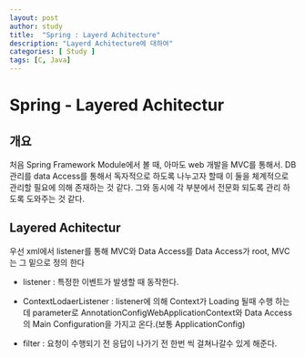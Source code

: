 ```yaml
---
layout: post
author: study
title:  "Spring : Layerd Achitecture"
description: "Layerd Achitecture에 대하여"
categories: [ Study ]
tags: [C, Java]
---
```


# Spring - Layered Achitectur

## 개요
 처음 Spring Framework Module에서 볼 때, 아마도 web 개발을 MVC를 통해서. DB관리를 data Access를 통해서 독자적으로 하도록 나누고자 할때 이 둘을 체계적으로 관리할 필요에 의해 존재하는 것 같다. 그와 동시에 각 부분에서 전문화 되도록 관리 하도록 도와주는 것 같다.

## Layered Achitectur
 우선 xml에서 listener를 통해 MVC와 Data Access를 Data Access가 root, MVC는 그 밑으로 정의 한다
 - listener : 특정한 이벤트가 발생할 때 동작한다.
 
 - ContextLodaerListener : listener에 의해 Context가 Loading 될때 수행 하는데 parameter로 AnnotationConfigWebApplicationContext와 Data Access의 Main Configuration을 가지고 온다.(보통 ApplicationConfig)
 

 - filter : 요청이 수행되기 전 응답이 나가기 전 한번 씩 걸쳐나갈수 있게 해준다.

 

